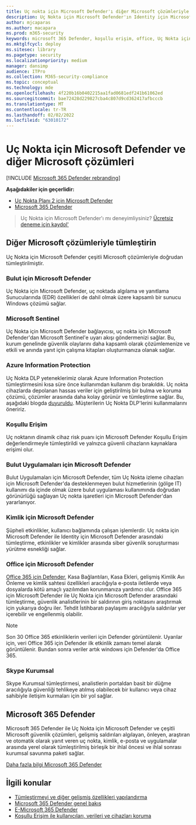 ```yaml
---
title: Uç nokta için Microsoft Defender'ı diğer Microsoft çözümleriyle tümleştirin
description: Uç Nokta için Microsoft Defender'ın Identity için Microsoft Defender ve Bulut için Microsoft Defender gibi diğer Microsoft çözümleriyle nasıl tümleştir olduğunu öğrenin.
author: mjcaparas
ms.author: macapara
ms.prod: m365-security
keywords: microsoft 365 Defender, koşullu erişim, office, Uç Nokta için Microsoft Defender, kimlik için Microsoft Defender, Office için Microsoft Defender, Azure Defender, microsoft bulut uygulaması güvenliği, azure sentinel
ms.mktglfcycl: deploy
ms.sitesec: library
ms.pagetype: security
ms.localizationpriority: medium
manager: dansimp
audience: ITPro
ms.collection: M365-security-compliance
ms.topic: conceptual
ms.technology: mde
ms.openlocfilehash: 4f220b16b0402215aa1fad0681edf241b61062ed
ms.sourcegitcommit: bae72428d229827cba4c807d9cd362417afbcccb
ms.translationtype: MT
ms.contentlocale: tr-TR
ms.lasthandoff: 02/02/2022
ms.locfileid: "63010172"
---
```

# <a name="microsoft-defender-for-endpoint-and-other-microsoft-solutions"></a>Uç Nokta için Microsoft Defender ve diğer Microsoft çözümleri

[!INCLUDE [Microsoft 365 Defender rebranding](../../includes/microsoft-defender.md)]


**Aşağıdakiler için geçerlidir:**
- [Uç Nokta Planı 2 için Microsoft Defender](https://go.microsoft.com/fwlink/?linkid=2154037)
- [Microsoft 365 Defender](https://go.microsoft.com/fwlink/?linkid=2118804)

> Uç Nokta için Microsoft Defender'ı mı deneyimliysiniz? [Ücretsiz deneme için kaydol'](https://signup.microsoft.com/create-account/signup?products=7f379fee-c4f9-4278-b0a1-e4c8c2fcdf7e&ru=https://aka.ms/MDEp2OpenTrial?ocid=docs-wdatp-exposedapis-abovefoldlink)

## <a name="integrate-with-other-microsoft-solutions"></a>Diğer Microsoft çözümleriyle tümleştirin

Uç Nokta için Microsoft Defender çeşitli Microsoft çözümleriyle doğrudan tümleştirilmiştir.

### <a name="microsoft-defender-for-cloud"></a>Bulut için Microsoft Defender

Uç Nokta için Microsoft Defender, uç noktada algılama ve yanıtlama Sunucularında (EDR) özellikleri de dahil olmak üzere kapsamlı bir sunucu Windows çözümü sağlar.

### <a name="microsoft-sentinel"></a>Microsoft Sentinel

Uç Nokta için Microsoft Defender bağlayıcısı, uç nokta için Microsoft Defender'dan Microsoft Sentinel'e uyarı akışı göndermenizi sağlar. Bu, kurum genelinde güvenlik olaylarını daha kapsamlı olarak çözümlemenize ve etkili ve anında yanıt için çalışma kitapları oluşturmanıza olanak sağlar.

### <a name="azure-information-protection"></a>Azure Information Protection

Uç Nokta DLP yeteneklerimiz olarak Azure Information Protection tümleştirmesini kısa süre önce kullanımdan kullanım dışı bırakıldık. Uç nokta cihazlarda depolanan hassas veriler için geliştirilmiş bir bulma ve koruma çözümü, çözümler arasında daha kolay görünür ve tümleştirme sağlar. Bu, aşağıdaki blogda [duyuruldu](https://techcommunity.microsoft.com/t5/microsoft-defender-for-endpoint/protecting-sensitive-information-on-devices/ba-p/2143555). Müşterilerin Uç Nokta DLP'lerini kullanmalarını öneririz.

### <a name="conditional-access"></a>Koşullu Erişim

Uç noktanın dinamik cihaz risk puanı için Microsoft Defender Koşullu Erişim değerlendirmeyle tümleştirildi ve yalnızca güvenli cihazların kaynaklara erişimi olur.

### <a name="microsoft-defender-for-cloud-apps"></a>Bulut Uygulamaları için Microsoft Defender

Bulut Uygulamaları için Microsoft Defender, tüm Uç Nokta izleme cihazları için Microsoft Defender'da desteklenmeyen bulut hizmetlerinin (gölge IT) kullanımı da içinde olmak üzere bulut uygulaması kullanımında doğrudan görünürlüğü sağlayan Uç nokta işaretleri için Microsoft Defender'dan yararlanıyor.

### <a name="microsoft-defender-for-identity"></a>Kimlik için Microsoft Defender

Şüpheli etkinlikler, kullanıcı bağlamında çalışan işlemlerdir. Uç nokta için Microsoft Defender ile Identity için Microsoft Defender arasındaki tümleştirme, etkinlikler ve kimlikler arasında siber güvenlik soruşturması yürütme esnekliği sağlar.

### <a name="microsoft-defender-for-office"></a>Office için Microsoft Defender

[Office 365 için Defender](/office365/securitycompliance/office-365-atp), Kasa Bağlantıları, Kasa Ekleri, gelişmiş Kimlik Avı Önleme ve kimlik sahtesi özellikleri aracılığıyla e-posta iletilerde veya dosyalarda kötü amaçlı yazılımdan korunmanıza yardımcı olur. Office 365 için Microsoft Defender ile Uç Nokta için Microsoft Defender arasındaki tümleştirme, güvenlik analistlerinin bir saldırının giriş noktasını araştırmak için yukarıya doğru iler. Tehdit İstihbaratı paylaşımı aracılığıyla saldırılar yer içerebilir ve engellenmiş olabilir.

> [!NOTE]
> Son 30 Office 365 etkinliklerin verileri için Defender görüntülenir. Uyarılar için, veri Office 365 için Defender ilk etkinlik zamanı temel alarak görüntülenir. Bundan sonra veriler artık windows için Defender'da Office 365.

### <a name="skype-for-business"></a>Skype Kurumsal

Skype Kurumsal tümleştirmesi, analistlerin portaldan basit bir düğme aracılığıyla güvenliği tehlikeye atılmış olabilecek bir kullanıcı veya cihaz sahibiyle iletişim kurmaları için bir yol sağlar.

## <a name="microsoft-365-defender"></a>Microsoft 365 Defender

Microsoft 365 Defender ile Uç Nokta için Microsoft Defender ve çeşitli Microsoft güvenlik çözümleri, gelişmiş saldırıları algılayan, önleyen, araştıran ve otomatik olarak yanıt veren uç nokta, kimlik, e-posta ve uygulamalar arasında yerel olarak tümleştirilmiş birleşik bir ihlal öncesi ve ihlal sonrası kurumsal savunma paketi sağlar.

[Daha fazla bilgi Microsoft 365 Defender](/microsoft-365/security/defender/microsoft-365-defender)

## <a name="related-topics"></a>İlgili konular

- [Tümleştirmeyi ve diğer gelişmiş özellikleri yapılandırma](advanced-features.md)
- [Microsoft 365 Defender genel bakış](/microsoft-365/security/defender/microsoft-365-defender)
- [E-Microsoft 365 Defender](/microsoft-365/security/defender/m365d-enable)
- [Koşullu Erişim ile kullanıcıları, verileri ve cihazları koruma](conditional-access.md)
